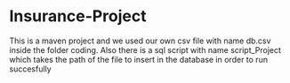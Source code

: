 # Insurance-Project

This is a maven project and we used our own csv file with name db.csv inside the folder coding. Also there is a sql script with name script_Project which takes the path of the file to insert in the database in order to run succesfully
